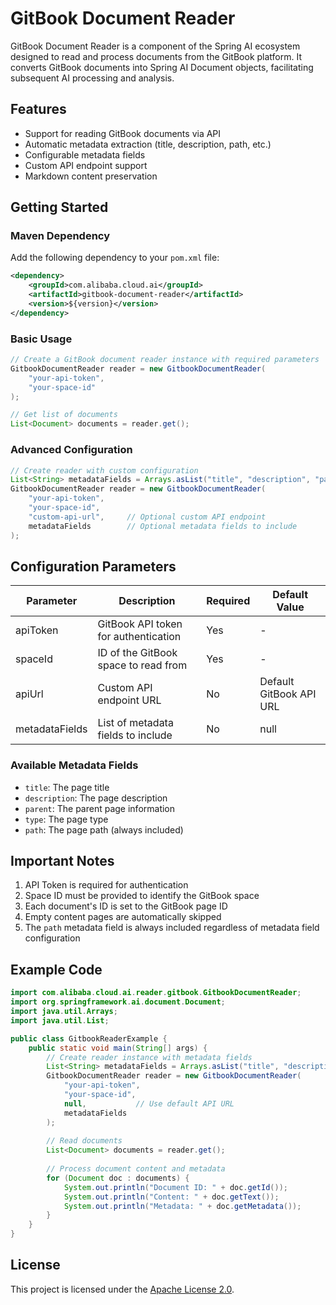 # GitBook Document Reader

GitBook Document Reader is a component of the Spring AI ecosystem designed to read and process documents from the GitBook platform. It converts GitBook documents into Spring AI Document objects, facilitating subsequent AI processing and analysis.

## Features

- Support for reading GitBook documents via API
- Automatic metadata extraction (title, description, path, etc.)
- Configurable metadata fields
- Custom API endpoint support
- Markdown content preservation

## Getting Started

### Maven Dependency

Add the following dependency to your `pom.xml` file:

```xml
<dependency>
    <groupId>com.alibaba.cloud.ai</groupId>
    <artifactId>gitbook-document-reader</artifactId>
    <version>${version}</version>
</dependency>
```

### Basic Usage

```java
// Create a GitBook document reader instance with required parameters
GitbookDocumentReader reader = new GitbookDocumentReader(
    "your-api-token",
    "your-space-id"
);

// Get list of documents
List<Document> documents = reader.get();
```

### Advanced Configuration

```java
// Create reader with custom configuration
List<String> metadataFields = Arrays.asList("title", "description", "parent", "type");
GitbookDocumentReader reader = new GitbookDocumentReader(
    "your-api-token",
    "your-space-id",
    "custom-api-url",     // Optional custom API endpoint
    metadataFields        // Optional metadata fields to include
);
```

## Configuration Parameters

| Parameter | Description | Required | Default Value |
|-----------|-------------|----------|---------------|
| apiToken | GitBook API token for authentication | Yes | - |
| spaceId | ID of the GitBook space to read from | Yes | - |
| apiUrl | Custom API endpoint URL | No | Default GitBook API URL |
| metadataFields | List of metadata fields to include | No | null |

### Available Metadata Fields

- `title`: The page title
- `description`: The page description
- `parent`: The parent page information
- `type`: The page type
- `path`: The page path (always included)

## Important Notes

1. API Token is required for authentication
2. Space ID must be provided to identify the GitBook space
3. Each document's ID is set to the GitBook page ID
4. Empty content pages are automatically skipped
5. The `path` metadata field is always included regardless of metadata field configuration

## Example Code

```java
import com.alibaba.cloud.ai.reader.gitbook.GitbookDocumentReader;
import org.springframework.ai.document.Document;
import java.util.Arrays;
import java.util.List;

public class GitbookReaderExample {
    public static void main(String[] args) {
        // Create reader instance with metadata fields
        List<String> metadataFields = Arrays.asList("title", "description");
        GitbookDocumentReader reader = new GitbookDocumentReader(
            "your-api-token",
            "your-space-id",
            null,           // Use default API URL
            metadataFields
        );
        
        // Read documents
        List<Document> documents = reader.get();
        
        // Process document content and metadata
        for (Document doc : documents) {
            System.out.println("Document ID: " + doc.getId());
            System.out.println("Content: " + doc.getText());
            System.out.println("Metadata: " + doc.getMetadata());
        }
    }
}
```

## License

This project is licensed under the [Apache License 2.0](https://www.apache.org/licenses/LICENSE-2.0). 
